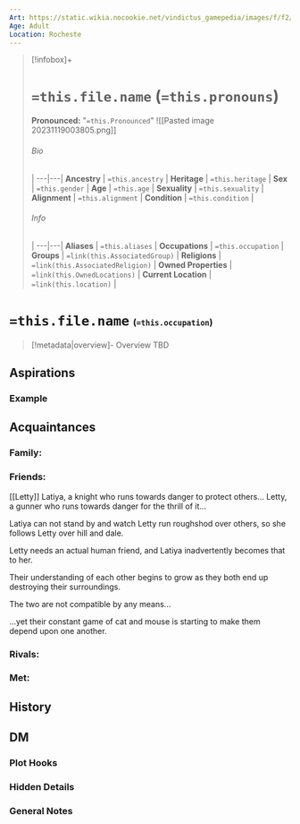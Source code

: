 ```yaml
---
Art: https://static.wikia.nocookie.net/vindictus_gamepedia/images/f/f2/Latiya_%28NPC_Icon%29.png/revision/latest?cb=20220707040045
Age: Adult
Location: Rocheste
---
```


> [!infobox]+
> # `=this.file.name` (`=this.pronouns`)
> **Pronounced:**  "`=this.Pronounced`"
> ![[Pasted image 20231119003805.png]]
> ###### Bio
>  |
> ---|---|
> **Ancestry** | `=this.ancestry` |
> **Heritage** | `=this.heritage` |
> **Sex** | `=this.gender` |
> **Age** | `=this.age` |
> **Sexuality** | `=this.sexuality` |
> **Alignment** | `=this.alignment` |
> **Condition** | `=this.condition` |
> ###### Info
>  |
> ---|---|
> **Aliases** | `=this.aliases` |
> **Occupations** | `=this.occupation` |
> **Groups** | `=link(this.AssociatedGroup)` |
> **Religions** | `=link(this.AssociatedReligion)` |
> **Owned Properties** | `=link(this.OwnedLocations)` |
> **Current Location** | `=link(this.location)` |

# **`=this.file.name`** <span style="font-size: medium">(`=this.occupation`)</span>
> [!metadata|overview]- Overview 
> TBD

## Aspirations
### Example


## Acquaintances
### Family:


### Friends:
[[Letty]] 
Latiya, a knight who runs towards danger to protect others... Letty, a gunner who runs towards danger for the thrill of it...

Latiya can not stand by and watch Letty run roughshod over others, so she follows Letty over hill and dale.

Letty needs an actual human friend, and Latiya inadvertently becomes that to her.

Their understanding of each other begins to grow as they both end up destroying their surroundings.

The two are not compatible by any means...

...yet their constant game of cat and mouse is starting to make them depend upon one another.

### Rivals:


### Met:


## History


## DM
### Plot Hooks


### Hidden Details


### General Notes

